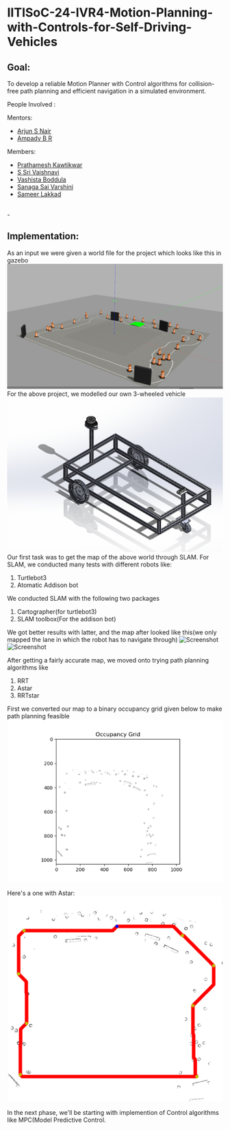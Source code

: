 # IITISoC-24-IVR4-Motion-Planning-with-Controls-for-Self-Driving-Vehicles

## Goal:
To develop a reliable Motion Planner with Control algorithms for collision-free path planning and efficient navigation in a simulated environment.

People Involved : 

Mentors:
- [Arjun S Nair](https://github.com/arjun-593)
- [Ampady B R](https://github.com/ampady06)

Members:
- [Prathamesh Kawtikwar](https://github.com/ppk1709)
- [S Sri Vaishnavi](https://github.com/vaishnavi-1035)
- [Vashista Boddula](https://github.com/Vashista2412)
- [Sanaga Sai Varshini](https://github.com/varshini2902)
- [Sameer Lakkad](https://github.com/sameerlakkad)
<br>
-

## Implementation:
As an input we were given a world file for the project which looks like this in gazebo
![Screenshot](Images/igvc_world.png)
For the above project, we modelled our own 3-wheeled vehicle
![Image](Images/soc_bot3.png)
Our first task was to get the map of the above world through SLAM.
For SLAM, we conducted many tests with different robots like:
1. Turtlebot3
2. Atomatic Addison bot

We conducted SLAM with the following two packages
1. Cartographer(for turtlebot3)
2. SLAM toolbox(For the addison bot)

We got better results with latter, and the map after looked like this(we only mapped the lane in which the robot has to navigate through)
![Screenshot](maps/my_map.pgm)
<img src="maps/my_map.pgm" alt="Screenshot" width="200"/>


After getting a fairly accurate map, we moved onto trying path planning algorithms like 
1. RRT
2. Astar
3. RRTstar

First we converted our map to a binary occupancy grid given below to make path planning feasible
![Image](Images/occupancy_grid_SLAM.png)

Here's a one with Astar:
![Image](Images/Astar_waypoint.png)

In the next phase, we'll be starting with implemention of Control algorithms like MPC(Model Predictive Control.






